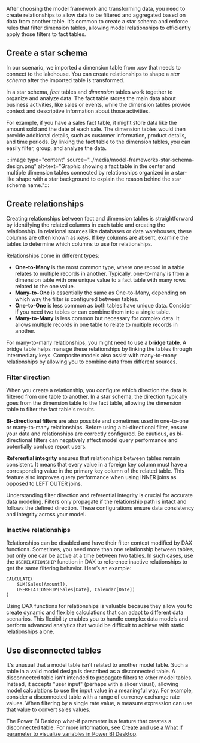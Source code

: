After choosing the model framework and transforming data, you need to create relationships to allow data to be filtered and aggregated based on data from another table. It’s common to create a star schema and enforce rules that filter dimension tables, allowing model relationships to efficiently apply those filters to fact tables.

## Create a star schema

In our scenario, we imported a dimension table from .csv that needs to connect to the lakehouse. You can create relationships to shape a *star schema* after the imported table is transformed.

In a star schema, *fact* tables and *dimension* tables work together to organize and analyze data. The fact table stores the main data about business activities, like sales or events, while the dimension tables provide context and descriptive information about those activities.

For example, if you have a sales fact table, it might store data like the amount sold and the date of each sale. The dimension tables would then provide additional details, such as customer information, product details, and time periods. By linking the fact table to the dimension tables, you can easily filter, group, and analyze the data.

:::image type="content" source="../media/model-frameworks-star-schema-design.png" alt-text="Graphic showing a fact table in the center and multiple dimension tables connected by relationships organized in a star-like shape with a star background to explain the reason behind the star schema name.":::

## Create relationships

Creating relationships between fact and dimension tables is straightforward by identifying the related columns in each table and creating the relationship. In relational sources like databases or data warehouses, these columns are often known as *keys*. If key columns are absent, examine the tables to determine which columns to use for relationships.

Relationships come in different types:

- **One-to-Many** is the most common type, where one record in a table relates to multiple records in another. Typically, one-to-many is from a dimension table with one unique value to a fact table with many rows related to the one value.
- **Many-to-One** is essentially the same as One-to-Many, depending on which way the filter is configured between tables.
- **One-to-One** is less common as both tables have unique data. Consider if you need two tables or can combine them into a single table.
- **Many-to-Many** is less common but necessary for complex data. It allows multiple records in one table to relate to multiple records in another.

For many-to-many relationships, you might need to use a **bridge table**. A bridge table helps manage these relationships by linking the tables through intermediary keys. Composite models also assist with many-to-many relationships by allowing you to combine data from different sources.

### Filter direction

When you create a relationship, you configure which direction the data is filtered from one table to another. In a star schema, the direction typically goes from the dimension table to the fact table, allowing the dimension table to filter the fact table's results.

**Bi-directional filters** are also possible and sometimes used in one-to-one or many-to-many relationships. Before using a bi-directional filter, ensure your data and relationships are correctly configured. Be cautious, as bi-directional filters can negatively affect model query performance and potentially confuse report users.

**Referential integrity** ensures that relationships between tables remain consistent. It means that every value in a foreign key column must have a corresponding value in the primary key column of the related table. This feature also improves query performance when using INNER joins as opposed to LEFT OUTER joins.

Understanding filter direction and referential integrity is crucial for accurate data modeling. Filters only propagate if the relationship path is intact and follows the defined direction. These configurations ensure data consistency and integrity across your model.

### Inactive relationships

Relationships can be disabled and have their filter context modified by DAX functions. Sometimes, you need more than one relationship between tables, but only one can be active at a time between two tables. In such cases, use the `USERELATIONSHIP` function in DAX to reference inactive relationships to get the same filtering behavior. Here’s an example:

```DAX
CALCULATE(
    SUM(Sales[Amount]),
    USERELATIONSHIP(Sales[Date], Calendar[Date])
)
```

Using DAX functions for relationships is valuable because they allow you to create dynamic and flexible calculations that can adapt to different data scenarios. This flexibility enables you to handle complex data models and perform advanced analytics that would be difficult to achieve with static relationships alone.

## Use disconnected tables

It's unusual that a model table isn't related to another model table. Such a table in a valid model design is described as a disconnected table. A disconnected table isn't intended to propagate filters to other model tables. Instead, it accepts "user input" (perhaps with a slicer visual), allowing model calculations to use the input value in a meaningful way. For example, consider a disconnected table with a range of currency exchange rate values. When filtering by a single rate value, a measure expression can use that value to convert sales values.

The Power BI Desktop what-if parameter is a feature that creates a disconnected table. For more information, see [Create and use a What if parameter to visualize variables in Power BI Desktop](/power-bi/transform-model/desktop-what-if).

